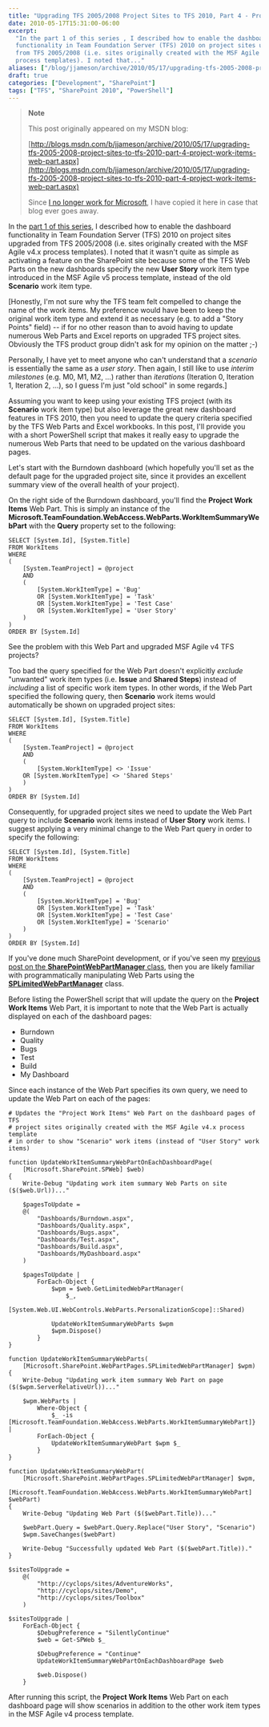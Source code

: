 ```yaml
---
title: "Upgrading TFS 2005/2008 Project Sites to TFS 2010, Part 4 - Project Work Items Web Part"
date: 2010-05-17T15:31:00-06:00
excerpt:
  "In the part 1 of this series , I described how to enable the dashboard
  functionality in Team Foundation Server (TFS) 2010 on project sites upgraded
  from TFS 2005/2008 (i.e. sites originally created with the MSF Agile v4.x
  process templates). I noted that..."
aliases: ["/blog/jjameson/archive/2010/05/17/upgrading-tfs-2005-2008-project-sites-to-tfs-2010-part-4-project-work-items-web-part.aspx"]
draft: true
categories: ["Development", "SharePoint"]
tags: ["TFS", "SharePoint 2010", "PowerShell"]
---
```


> **Note**
>
> This post originally appeared on my MSDN blog:
>
> [http://blogs.msdn.com/b/jjameson/archive/2010/05/17/upgrading-tfs-2005-2008-project-sites-to-tfs-2010-part-4-project-work-items-web-part.aspx](http://blogs.msdn.com/b/jjameson/archive/2010/05/17/upgrading-tfs-2005-2008-project-sites-to-tfs-2010-part-4-project-work-items-web-part.aspx)
>
> Since
> [I no longer work for Microsoft](/blog/jjameson/2011/09/02/last-day-with-microsoft),
> I have copied it here in case that blog ever goes away.

In the
[part 1 of this series](/blog/jjameson/2010/05/14/upgrading-tfs-2005-2008-project-sites-to-tfs-2010-part-1-agile-dashboard-features),
I described how to enable the dashboard functionality in Team Foundation Server
(TFS) 2010 on project sites upgraded from TFS 2005/2008 (i.e. sites originally
created with the MSF Agile v4.x process templates). I noted that it wasn't quite
as simple as activating a feature on the SharePoint site because some of the TFS
Web Parts on the new dashboards specify the new **User Story** work item type
introduced in the MSF Agile v5 process template, instead of the old **Scenario**
work item type.

[Honestly, I'm not sure why the TFS team felt compelled to change the name of
the work items. My preference would have been to keep the original work item
type and extend it as necessary (e.g. to add a "Story Points" field) -- if for
no other reason than to avoid having to update numerous Web Parts and Excel
reports on upgraded TFS project sites. Obviously the TFS product group didn't
ask for my opinion on the matter ;-)

Personally, I have yet to meet anyone who can't understand that a *scenario* is
essentially the same as a *user story*. Then again, I still like to use *interim
milestones* (e.g. M0, M1, M2, ...) rather than *iterations* (Iteration 0,
Iteration 1, Iteration 2, ...), so I guess I'm just "old school" in some
regards.]

Assuming you want to keep using your existing TFS project (with its **Scenario**
work item type) but also leverage the great new dashboard features in TFS 2010,
then you need to update the query criteria specified by the TFS Web Parts and
Excel workbooks. In this post, I'll provide you with a short PowerShell script
that makes it really easy to upgrade the numerous Web Parts that need to be
updated on the various dashboard pages.

Let's start with the Burndown dashboard (which hopefully you'll set as the
default page for the upgraded project site, since it provides an excellent
summary view of the overall health of your project).

On the right side of the Burndown dashboard, you'll find the **Project Work
Items** Web Part. This is simply an instance of the
**Microsoft.TeamFoundation.WebAccess.WebParts.WorkItemSummaryWebPart** with the
**Query** property set to the following:

```
SELECT [System.Id], [System.Title]
FROM WorkItems
WHERE
(
    [System.TeamProject] = @project
    AND
    (
        [System.WorkItemType] = 'Bug'
        OR [System.WorkItemType] = 'Task'
        OR [System.WorkItemType] = 'Test Case'
        OR [System.WorkItemType] = 'User Story'
    )
)
ORDER BY [System.Id]
```

See the problem with this Web Part and upgraded MSF Agile v4 TFS projects?

Too bad the query specified for the Web Part doesn't explicitly *exclude*
"unwanted" work item types (i.e. **Issue** and **Shared Steps**) instead of
*including* a list of specific work item types. In other words, if the Web Part
specified the following query, then **Scenario** work items would automatically
be shown on upgraded project sites:

```
SELECT [System.Id], [System.Title]
FROM WorkItems
WHERE
(
    [System.TeamProject] = @project
    AND
    (
        [System.WorkItemType] <> 'Issue'
	OR [System.WorkItemType] <> 'Shared Steps'
    )
)
ORDER BY [System.Id]
```

Consequently, for upgraded project sites we need to update the Web Part query to
include **Scenario** work items instead of **User Story** work items. I suggest
applying a very minimal change to the Web Part query in order to specify the
following:

```
SELECT [System.Id], [System.Title]
FROM WorkItems
WHERE
(
    [System.TeamProject] = @project
    AND
    (
        [System.WorkItemType] = 'Bug'
        OR [System.WorkItemType] = 'Task'
        OR [System.WorkItemType] = 'Test Case'
        OR [System.WorkItemType] = 'Scenario'
    )
)
ORDER BY [System.Id]
```

If you've done much SharePoint development, or if you've seen my
[previous post on the **SharePointWebPartManager** class](/blog/jjameson/2009/10/17/introducing-the-sharepointwebparthelper-class),
then you are likely familiar with programmatically manipulating Web Parts using
the
**[SPLimitedWebPartManager](http://msdn.microsoft.com/en-us/library/microsoft.sharepoint.webpartpages.splimitedwebpartmanager.aspx)**
class.

Before listing the PowerShell script that will update the query on the **Project
Work Items** Web Part, it is important to note that the Web Part is actually
displayed on each of the dashboard pages:

- Burndown
- Quality
- Bugs
- Test
- Build
- My Dashboard

Since each instance of the Web Part specifies its own query, we need to update
the Web Part on each of the pages:

```
# Updates the "Project Work Items" Web Part on the dashboard pages of TFS
# project sites originally created with the MSF Agile v4.x process template
# in order to show "Scenario" work items (instead of "User Story" work items)

function UpdateWorkItemSummaryWebPartOnEachDashboardPage(
    [Microsoft.SharePoint.SPWeb] $web)
{
    Write-Debug "Updating work item summary Web Parts on site ($($web.Url))..."

    $pagesToUpdate =
    @(
        "Dashboards/Burndown.aspx",
        "Dashboards/Quality.aspx",
        "Dashboards/Bugs.aspx",
        "Dashboards/Test.aspx",
        "Dashboards/Build.aspx",
        "Dashboards/MyDashboard.aspx"
    )

    $pagesToUpdate |
        ForEach-Object {
            $wpm = $web.GetLimitedWebPartManager(
                $_,
                [System.Web.UI.WebControls.WebParts.PersonalizationScope]::Shared)

            UpdateWorkItemSummaryWebParts $wpm
            $wpm.Dispose()
        }
}

function UpdateWorkItemSummaryWebParts(
    [Microsoft.SharePoint.WebPartPages.SPLimitedWebPartManager] $wpm)
{
    Write-Debug "Updating work item summary Web Part on page ($($wpm.ServerRelativeUrl))..."

    $wpm.WebParts |
        Where-Object {
            $_ -is [Microsoft.TeamFoundation.WebAccess.WebParts.WorkItemSummaryWebPart]} |
        ForEach-Object {
            UpdateWorkItemSummaryWebPart $wpm $_
        }
}

function UpdateWorkItemSummaryWebPart(
    [Microsoft.SharePoint.WebPartPages.SPLimitedWebPartManager] $wpm,
    [Microsoft.TeamFoundation.WebAccess.WebParts.WorkItemSummaryWebPart] $webPart)
{
    Write-Debug "Updating Web Part ($($webPart.Title))..."

    $webPart.Query = $webPart.Query.Replace("User Story", "Scenario")
    $wpm.SaveChanges($webPart)

    Write-Debug "Successfully updated Web Part ($($webPart.Title))."
}

$sitesToUpgrade =
    @(
        "http://cyclops/sites/AdventureWorks",
        "http://cyclops/sites/Demo",
        "http://cyclops/sites/Toolbox"
    )

$sitesToUpgrade |
    ForEach-Object {
        $DebugPreference = "SilentlyContinue"
        $web = Get-SPWeb $_

        $DebugPreference = "Continue"
        UpdateWorkItemSummaryWebPartOnEachDashboardPage $web

        $web.Dispose()
    }
```

After running this script, the **Project Work Items** Web Part on each dashboard
page will show scenarios in addition to the other work item types in the MSF
Agile v4 process template.
